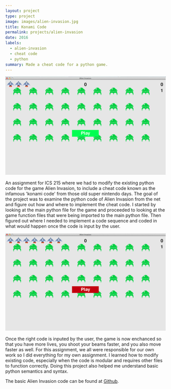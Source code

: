 ```yaml
---
layout: project
type: project
image: images/alien-invasion.jpg
title: Konami Code
permalink: projects/alien-invasion
date: 2016
labels:
  - alien-invasion
  - cheat code
  - python
summary: Made a cheat code for a python game.
---
```


<img class="ui fluid image" src="../images/AI-normal.png">

An assignment for ICS 215 where we had to modify the existing python code for the game Alien Invasion, to include a cheat code known as the infamous 'konami code' from those old super nintendo days. The goal of the project was to examine the python code of Alien Invasion from the net and figure out how and where to implement the cheat code. I started by looking at the main python file for the game and proceeded to looking at the game function files that were being imported to the main python file. Then figured out where I needed to implement a code sequence and coded in what would happen once the code is input by the user.

<img class="ui fluid image" src="../images/AI-cheat.png">

Once the right code is inputed by the user, the game is now enchanced so that you have more lives, you shoot your beams faster, and you also move faster as well. For this assignment, we all were responsible for our own work so I did everything for my own assignment. I learned how to modify existing code, especially when the code is modular and requires other files to function correctly. Doing this project also helped me understand basic python semantics and syntax. 



The basic Alien Invasion code can be found at [Github](https://github.com/patmessina/AlienInvasion).


